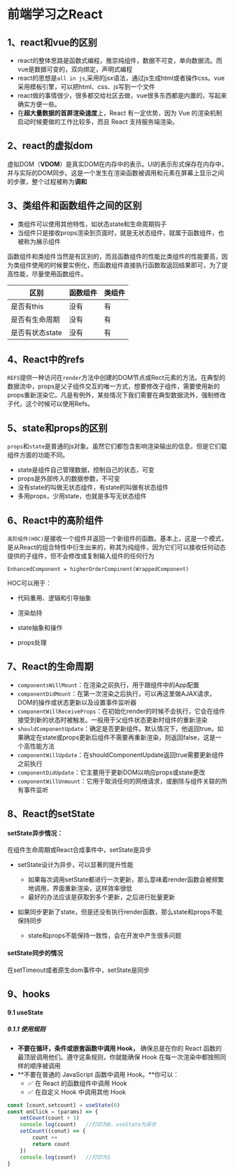 # 前端学习之React

## 1、react和vue的区别

* react的整体思路是函数式编程，推崇纯组件，数据不可变，单向数据流。而vue是数据可变的，双向绑定，声明式编程
* react的思想是`all in js`,采用的jsx语法，通过js生成html或者操作css。vue采用模板引擎，可以把html、css、js写到一个文件
* react做的事情很少，很多都交给社区去做，vue很多东西都是内置的，写起来确实方便一些。
* 在**超大量数据的首屏渲染速度**上，React 有一定优势，因为 Vue 的渲染机制启动时候要做的工作比较多，而且 React 支持服务端渲染。

## 2、react的虚拟dom

虚拟DOM（**VDOM**）是真实DOM在内存中的表示。UI的表示形式保存在内存中，并与实际的DOM同步。这是一个发生在渲染函数被调用和元素在屏幕上显示之间的步骤，整个过程被称为**调和**



## 3、类组件和函数组件之间的区别

* 类组件可以使用其他特性，如状态state和生命周期钩子
* 当组件只是接收props渲染到页面时，就是无状态组件，就属于函数组件，也被称为展示组件

函数组件和类组件当然是有区别的，而且函数组件的性能比类组件的性能要高，因为类组件使用的时候要实例化，而函数组件直接执行函数取返回结果即可，为了提高性能，尽量使用函数组件。

| 区别            | 函数组件 | 类组件 |
| --------------- | -------- | ------ |
| 是否有this      | 没有     | 有     |
| 是否有生命周期  | 没有     | 有     |
| 是否有状态state | 没有     | 有     |



## 4、React中的refs

`REFS`提供一种访问在`render`方法中创建的DOM节点或Rect元素的方法。在典型的数据流中，props是父子组件交互的唯一方式，想要修改子组件，需要使用新的props重新渲染它。凡是有例外，某些情况下我们需要在典型数据流外，强制修改子代，这个时候可以使用Refs。



## 5、state和props的区别

`props`和`state`是普通的js对象。虽然它们都包含影响渲染输出的信息，但是它们载组件方面的功能不同。

* state是组件自己管理数据，控制自己的状态，可变
* props是外部传入的数据参数，不可变
* 没有state的叫做无状态组件，有state的叫做有状态组件
* 多用props，少用state，也就是多写无状态组件



## 6、React中的高阶组件

`高阶组件(HOC)`是接收一个组件并返回一个新组件的函数。基本上，这是一个模式，是从React的组合特性中衍生出来的，称其为纯组件，因为它们可以接收任何动态提供的子组件，但不会修改或复制输入组件的任何行为

```
EnhancedComponent = higherOrderCompinent(WrappedComponent)
```

HOC可以用于：

* 代码重用、逻辑和引导抽象

* 渲染劫持

* state抽象和操作

* props处理

  

## 7、React的生命周期

* `componentsWillMount`：在渲染之前执行，用于跟组件中的App配置
* `componentDidMount`：在第一次渲染之后执行，可以再这里做AJAX请求，DOM的操作或状态更新以及设置事件监听器
* `componentWillReceiveProps`：在初始化render的时候不会执行，它会在组件接受到新的状态时被触发。一般用于父组件状态更新时组件的重新渲染
* `shouldComponentUpdate`：确定是否更新组件。默认情况下，他返回true。如果确定在state或props更新后组件不需要再重新渲染，则返回false，这是一个高性能方法
* `componentWillUpdate`：在shouldComponentUpdate返回true需要更新组件之前执行
* `componentDidUpdate`：它主要用于更新DOM以响应props或state更改
* `componentWillUnmount`：它用于取消任何的网络请求，或删除与组件关联的所有事件监听

## 8、React的setState

#### setState异步情况：

在组件生命周期或React合成事件中，setState是异步

* setState设计为异步，可以显著的提升性能
  * 如果每次调用setState都进行一次更新，那么意味着render函数会被频繁地调用，界面重新渲染，这样效率很低
  * 最好的办法应该是获取到多个更新，之后进行批量更新

* 如果同步更新了state，但是还没有执行render函数，那么state和props不能保持同步
  * state和props不能保持一致性，会在开发中产生很多问题

#### setState同步的情况

在setTimeout或者原生dom事件中，setState是同步

## 9、hooks

#### 9.1 useState

##### 9.1.1 使用规则

* **不要在循环，条件或嵌套函数中调用 Hook，** 确保总是在你的 React 函数的最顶层调用他们。遵守这条规则，你就能确保 Hook 在每一次渲染中都按照同样的顺序被调用
* **不要在普通的 JavaScript 函数中调用 Hook。**你可以：
  - ✅ 在 React 的函数组件中调用 Hook
  - ✅ 在自定义 Hook 中调用其他 Hook

```javascript
const [count,setcount] = useState(0)
const onClick = (params) => {
	setCount(count + 1)
	console.log(count)   //打印为0，useState为异步
	setCount((conut) => {
		count ++
		return count
	})
	console.log(count)   //打印为1
}
```


